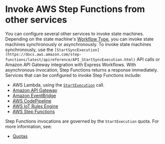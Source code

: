# Invoke AWS Step Functions from other services<a name="concepts-invoke-sfn"></a>

You can configure several other services to invoke state machines\. Depending on the state machine's [Workflow Type](concepts-standard-vs-express.md), you can invoke state machines synchronously or asynchronously\. To invoke state machines synchronously, use the `[StartSyncExecution](https://docs.aws.amazon.com/step-functions/latest/apireference/API_StartSyncExecution.html)` API calls or Amazon API Gateway integration with Express Workflows\. With asynchronous invocation, Step Functions returns a response immediately\. Services that can be configured to invoke Step Functions include:
+  AWS Lambda, using the [`StartExecution`](https://docs.aws.amazon.com/step-functions/latest/apireference/API_StartExecution.html) call\. 
+  [Amazon API Gateway](https://docs.aws.amazon.com/step-functions/latest/dg/tutorial-api-gateway.html) 
+  [Amazon EventBridge](https://docs.aws.amazon.com/eventbridge/latest/userguide/create-eventbridge-rule.html) 
+  [AWS CodePipeline](https://docs.aws.amazon.com/codepipeline/latest/userguide/action-reference-StepFunctions.html) 
+  [AWS IoT Rules Engine](https://docs.aws.amazon.com/iot/latest/developerguide/iot-rule-actions.html) 
+  [AWS Step Functions](https://docs.aws.amazon.com/step-functions/latest/dg/connect-stepfunctions.html) 

Step Functions invocations are governed by the `StartExecution` quota\. For more information, see:

+ [Quotas](limits-overview.md)
